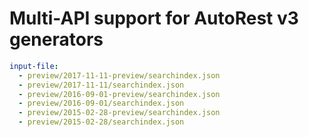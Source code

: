 # Multi-API support for AutoRest v3 generators

``` yaml $(enable-multi-api)
input-file:
  - preview/2017-11-11-preview/searchindex.json
  - preview/2017-11-11/searchindex.json
  - preview/2016-09-01-preview/searchindex.json
  - preview/2016-09-01/searchindex.json
  - preview/2015-02-28-preview/searchindex.json
  - preview/2015-02-28/searchindex.json
```
